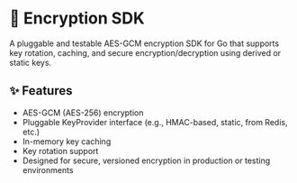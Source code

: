 # 🔐 Encryption SDK
A pluggable and testable AES-GCM encryption SDK for Go that supports key rotation, caching, and secure encryption/decryption using derived or static keys.

## ✨ Features
- AES-GCM (AES-256) encryption
- Pluggable KeyProvider interface (e.g., HMAC-based, static, from Redis, etc.)
- In-memory key caching
- Key rotation support
- Designed for secure, versioned encryption in production or testing environments


